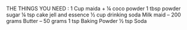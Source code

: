 THE THINGS YOU NEED :
1 Cup maida + ¼ coco powder
1 tbsp powder sugar
¼ tsp cake jell and essence
½ cup drinking soda
Milk maid – 200 grams
Butter – 50 grams
1 tsp Baking Powder
½ tsp Soda